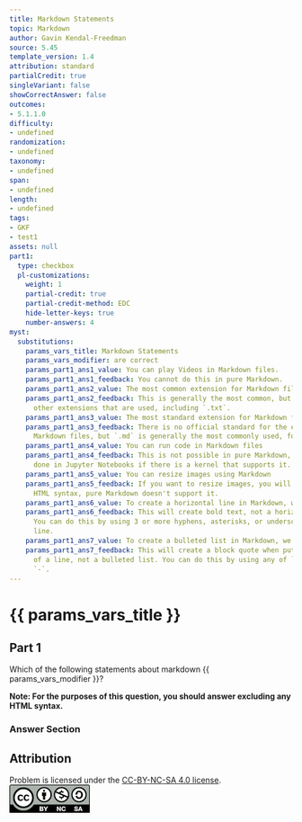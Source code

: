 ```yaml
---
title: Markdown Statements
topic: Markdown
author: Gavin Kendal-Freedman
source: 5.45
template_version: 1.4
attribution: standard
partialCredit: true
singleVariant: false
showCorrectAnswer: false
outcomes:
- 5.1.1.0
difficulty:
- undefined
randomization:
- undefined
taxonomy:
- undefined
span:
- undefined
length:
- undefined
tags:
- GKF
- test1
assets: null
part1:
  type: checkbox
  pl-customizations:
    weight: 1
    partial-credit: true
    partial-credit-method: EDC
    hide-letter-keys: true
    number-answers: 4
myst:
  substitutions:
    params_vars_title: Markdown Statements
    params_vars_modifier: are correct
    params_part1_ans1_value: You can play Videos in Markdown files.
    params_part1_ans1_feedback: You cannot do this in pure Markdown.
    params_part1_ans2_value: The most common extension for Markdown files is .md
    params_part1_ans2_feedback: This is generally the most common, but there are many
      other extensions that are used, including `.txt`.
    params_part1_ans3_value: The most standard extension for Markdown files is .markdown
    params_part1_ans3_feedback: There is no official standard for the extension of
      Markdown files, but `.md` is generally the most commonly used, followed by `.markdown`.
    params_part1_ans4_value: You can run code in Markdown files
    params_part1_ans4_feedback: This is not possible in pure Markdown, but can be
      done in Jupyter Notebooks if there is a kernel that supports it.
    params_part1_ans5_value: You can resize images using Markdown
    params_part1_ans5_feedback: If you want to resize images, you will need to use
      HTML syntax, pure Markdown doesn't support it.
    params_part1_ans6_value: To create a horizontal line in Markdown, we use `**`
    params_part1_ans6_feedback: This will create bold text, not a horizontal line.
      You can do this by using 3 or more hyphens, asterisks, or underscores on a new
      line.
    params_part1_ans7_value: To create a bulleted list in Markdown, we use `>`
    params_part1_ans7_feedback: This will create a block quote when put at the start
      of a line, not a bulleted list. You can do this by using any of `*`, `+`, or
      `-`.
---
```

# {{ params_vars_title }}

## Part 1

Which of the following statements about markdown {{  params_vars_modifier }}?

**Note: For the purposes of this question, you should answer **excluding** any HTML syntax.**

### Answer Section

## Attribution

Problem is licensed under the [CC-BY-NC-SA 4.0 license](https://creativecommons.org/licenses/by-nc-sa/4.0/).<br> ![The Creative Commons 4.0 license requiring attribution-BY, non-commercial-NC, and share-alike-SA license.](https://raw.githubusercontent.com/firasm/bits/master/by-nc-sa.png)